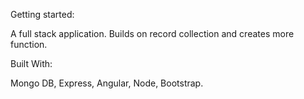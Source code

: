 Getting started:

A full stack application. Builds on record collection and creates more function.


Built With:

Mongo DB, Express, Angular, Node, Bootstrap.
